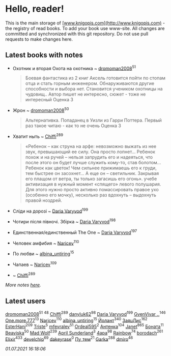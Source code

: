 # Hello, reader!
This is the main storage of [www.knigopis.com](http://www.knigopis.com) - the registry of read books.
To add your book use www-site. All changes are committed and synchronized with this git repository.
Do not use pull requests to make changes here.


## Latest books with notes
* Охотник и вторая Охота на охотника ~ [dromoman2008](users/444/44461886-yandex)<sup>51</sup>
    > Боевая фантастика из 2 книг
    > Аксель готовится пойти по стопам отца и стать горным инженером. Обнаруживаются другие способности и выбора нет. Становится учеником охотницы на чудовищ..
    > Автор пишет не интересно, сюжет - тоже не интересный
    > Оценка 3

* Жрон ~ [dromoman2008](users/444/44461886-yandex)<sup>50</sup>
    > Альтернативка. Попаданец в Уизли из Гарри Поттера. Первый раз такое читаю - как то не очень
    > Оценка 3

* Хватит ныть ~ [Chiffi](users/105/105831994080785626680-google)<sup>289</sup>
    > «Ребенок – как струна на арфе: невозможно выжать из нее звук, превышающий ее силу. Она просто лопнет…
    > 	Ребенок похож и на ручей – нельзя запрудить его и надеяться, что после этого он будет лучше служить кому-то, став болотом…
    > 	Ребенок как цветок! Чем сильнее прижимаешь его к груди, тем быстрее он засохнет…
    > 	А еще он – светильник. Закрывая его плащом от ветра, ты только загасишь его огонь». учебе активизация в нужный момент «спящего» левого полушария. Для этого нужно просто активно помассировать правое ухо (особенно его мочку), несколько раз вдохнуть – выдохнуть правой ноздрей.

* Сліди на дорозі ~ [Daria Varyvod](users/829/829893410524253-facebook)<sup>199</sup>

* Чотири після півночі. Збірка ~ [Daria Varyvod](users/829/829893410524253-facebook)<sup>198</sup>

* Единственная/единственный The One ~ [Daria Varyvod](users/829/829893410524253-facebook)<sup>197</sup>

* Человек амфибия ~ [Naricev](users/107/107090515204537133928-google)<sup>110</sup>

* По любви ~ [albina_untiring](users/257/2579695-vkontakte)<sup>15</sup>

* Чапаев ~ [Naricev](users/107/107090515204537133928-google)<sup>109</sup>

*  ~ [Chiffi](users/105/105831994080785626680-google)<sup>289</sup>


_More notes [here](latest_books_with_notes.md)._


## Latest users
[dromoman2008](users/444/44461886-yandex)<sup>51</sup> 
[](users/153/1537586159620888-facebook)<sup>48</sup> 
[Chiffi](users/105/105831994080785626680-google)<sup>289</sup> 
[danyluk62](users/374/374149854-vkontakte)<sup>98</sup> 
[Daria Varyvod](users/829/829893410524253-facebook)<sup>199</sup> 
[GvenVivar ..](users/158/158266434925901-facebook)<sup>146</sup> 
[One.more.777](users/101/1011685224-yandex)<sup>13</sup> 
[Naricev](users/107/107090515204537133928-google)<sup>110</sup> 
[albina_untiring](users/257/2579695-vkontakte)<sup>15</sup> 
[Йолант](users/104/104690883692185089260-google)<sup>340</sup> 
[ЗаяцЛис](users/112/112388384595246311466-google)<sup>162</sup> 
[EsterHani](users/305/30558181-vkontakte)<sup>209</sup> 
[Triste](users/517/5175580462988229760-mailru)<sup>5</sup> 
[mfevralev](users/140/140966150-vkontakte)<sup>51</sup> 
[Ordeal595](users/101/101497995260874987681-google)<sup>2</sup> 
[Антенка](users/118/118158645037334943900-google)<sup>104</sup> 
[Janet](users/108/108113656204404967440-google)<sup>865</sup> 
[Боната](users/132/1326779400711265-facebook)<sup>11</sup> 
[Beaviska](users/102/10202544960024508-facebook)<sup>50</sup> 
[Mad Wolf](users/947/94738840-vkontakte)<sup>239</sup> 
[April Sunderland](users/172/172060772-vkontakte)<sup>3</sup> 
[4apa](users/117/117392596378069249667-google)<sup>98</sup> 
[Rainbow](users/109/109787328219839805802-google)<sup>74</sup> 
[borodach](users/157/15706320-vkontakte)<sup>261</sup> 
[Elixir](users/115/115826717712507836033-google)<sup>433</sup> 
[develchip](users/852/85203415-vkontakte)<sup>69</sup> 
[dakeyrase](users/642/64253628-yandex)<sup>0</sup> 
[Пу_тем](users/344/3448154788585127-facebook)<sup>21</sup> 
[Garka](users/115/115753719718250012620-google)<sup>288</sup> 
[dmiro](users/571/5714115-vkontakte)<sup>46</sup> 


_01.07.2021 16:18:06_
